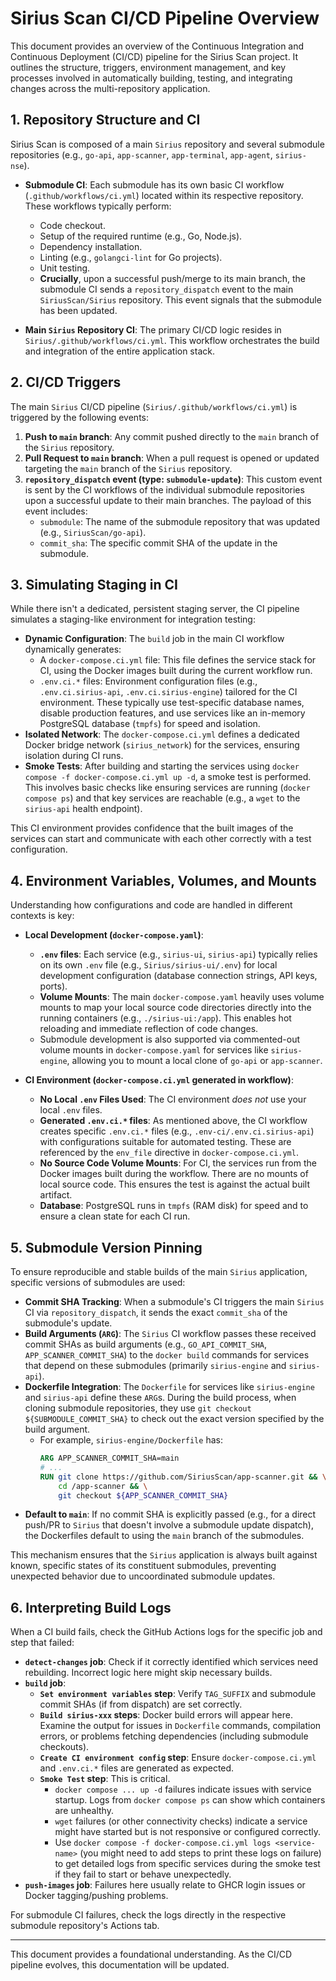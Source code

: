# Sirius Scan CI/CD Pipeline Overview

This document provides an overview of the Continuous Integration and Continuous Deployment (CI/CD) pipeline for the Sirius Scan project. It outlines the structure, triggers, environment management, and key processes involved in automatically building, testing, and integrating changes across the multi-repository application.

## 1. Repository Structure and CI

Sirius Scan is composed of a main `Sirius` repository and several submodule repositories (e.g., `go-api`, `app-scanner`, `app-terminal`, `app-agent`, `sirius-nse`).

- **Submodule CI**: Each submodule has its own basic CI workflow (`.github/workflows/ci.yml`) located within its respective repository. These workflows typically perform:

  - Code checkout.
  - Setup of the required runtime (e.g., Go, Node.js).
  - Dependency installation.
  - Linting (e.g., `golangci-lint` for Go projects).
  - Unit testing.
  - **Crucially**, upon a successful push/merge to its main branch, the submodule CI sends a `repository_dispatch` event to the main `SiriusScan/Sirius` repository. This event signals that the submodule has been updated.

- **Main `Sirius` Repository CI**: The primary CI/CD logic resides in `Sirius/.github/workflows/ci.yml`. This workflow orchestrates the build and integration of the entire application stack.

## 2. CI/CD Triggers

The main `Sirius` CI/CD pipeline (`Sirius/.github/workflows/ci.yml`) is triggered by the following events:

1.  **Push to `main` branch**: Any commit pushed directly to the `main` branch of the `Sirius` repository.
2.  **Pull Request to `main` branch**: When a pull request is opened or updated targeting the `main` branch of the `Sirius` repository.
3.  **`repository_dispatch` event (type: `submodule-update`)**: This custom event is sent by the CI workflows of the individual submodule repositories upon a successful update to their main branches. The payload of this event includes:
    - `submodule`: The name of the submodule repository that was updated (e.g., `SiriusScan/go-api`).
    - `commit_sha`: The specific commit SHA of the update in the submodule.

## 3. Simulating Staging in CI

While there isn't a dedicated, persistent staging server, the CI pipeline simulates a staging-like environment for integration testing:

- **Dynamic Configuration**: The `build` job in the main CI workflow dynamically generates:
  - A `docker-compose.ci.yml` file: This file defines the service stack for CI, using the Docker images built during the current workflow run.
  - `.env.ci.*` files: Environment configuration files (e.g., `.env.ci.sirius-api`, `.env.ci.sirius-engine`) tailored for the CI environment. These typically use test-specific database names, disable production features, and use services like an in-memory PostgreSQL database (`tmpfs`) for speed and isolation.
- **Isolated Network**: The `docker-compose.ci.yml` defines a dedicated Docker bridge network (`sirius_network`) for the services, ensuring isolation during CI runs.
- **Smoke Tests**: After building and starting the services using `docker compose -f docker-compose.ci.yml up -d`, a smoke test is performed. This involves basic checks like ensuring services are running (`docker compose ps`) and that key services are reachable (e.g., a `wget` to the `sirius-api` health endpoint).

This CI environment provides confidence that the built images of the services can start and communicate with each other correctly with a test configuration.

## 4. Environment Variables, Volumes, and Mounts

Understanding how configurations and code are handled in different contexts is key:

- **Local Development (`docker-compose.yaml`)**:

  - **`.env` files**: Each service (e.g., `sirius-ui`, `sirius-api`) typically relies on its own `.env` file (e.g., `Sirius/sirius-ui/.env`) for local development configuration (database connection strings, API keys, ports).
  - **Volume Mounts**: The main `docker-compose.yaml` heavily uses volume mounts to map your local source code directories directly into the running containers (e.g., `./sirius-ui:/app`). This enables hot reloading and immediate reflection of code changes.
  - Submodule development is also supported via commented-out volume mounts in `docker-compose.yaml` for services like `sirius-engine`, allowing you to mount a local clone of `go-api` or `app-scanner`.

- **CI Environment (`docker-compose.ci.yml` generated in workflow)**:
  - **No Local `.env` Files Used**: The CI environment _does not_ use your local `.env` files.
  - **Generated `.env.ci.*` files**: As mentioned above, the CI workflow creates specific `.env.ci.*` files (e.g., `.env-ci/.env.ci.sirius-api`) with configurations suitable for automated testing. These are referenced by the `env_file` directive in `docker-compose.ci.yml`.
  - **No Source Code Volume Mounts**: For CI, the services run from the Docker images built during the workflow. There are no mounts of local source code. This ensures the test is against the actual built artifact.
  - **Database**: PostgreSQL runs in `tmpfs` (RAM disk) for speed and to ensure a clean state for each CI run.

## 5. Submodule Version Pinning

To ensure reproducible and stable builds of the main `Sirius` application, specific versions of submodules are used:

- **Commit SHA Tracking**: When a submodule's CI triggers the main `Sirius` CI via `repository_dispatch`, it sends the exact `commit_sha` of the submodule's update.
- **Build Arguments (`ARG`)**: The `Sirius` CI workflow passes these received commit SHAs as build arguments (e.g., `GO_API_COMMIT_SHA`, `APP_SCANNER_COMMIT_SHA`) to the `docker build` commands for services that depend on these submodules (primarily `sirius-engine` and `sirius-api`).
- **Dockerfile Integration**: The `Dockerfile` for services like `sirius-engine` and `sirius-api` define these `ARG`s. During the build process, when cloning submodule repositories, they use `git checkout ${SUBMODULE_COMMIT_SHA}` to check out the exact version specified by the build argument.
  - For example, `sirius-engine/Dockerfile` has:
    ```Dockerfile
    ARG APP_SCANNER_COMMIT_SHA=main
    # ...
    RUN git clone https://github.com/SiriusScan/app-scanner.git && \
        cd /app-scanner && \
        git checkout ${APP_SCANNER_COMMIT_SHA}
    ```
- **Default to `main`**: If no commit SHA is explicitly passed (e.g., for a direct push/PR to `Sirius` that doesn't involve a submodule update dispatch), the Dockerfiles default to using the `main` branch of the submodules.

This mechanism ensures that the `Sirius` application is always built against known, specific states of its constituent submodules, preventing unexpected behavior due to uncoordinated submodule updates.

## 6. Interpreting Build Logs

When a CI build fails, check the GitHub Actions logs for the specific job and step that failed:

- **`detect-changes` job**: Check if it correctly identified which services need rebuilding. Incorrect logic here might skip necessary builds.
- **`build` job**:
  - **`Set environment variables` step**: Verify `TAG_SUFFIX` and submodule commit SHAs (if from dispatch) are set correctly.
  - **`Build sirius-xxx` steps**: Docker build errors will appear here. Examine the output for issues in `Dockerfile` commands, compilation errors, or problems fetching dependencies (including submodule checkouts).
  - **`Create CI environment config` step**: Ensure `docker-compose.ci.yml` and `.env.ci.*` files are generated as expected.
  - **`Smoke Test` step**: This is critical.
    - `docker compose ... up -d` failures indicate issues with service startup. Logs from `docker compose ps` can show which containers are unhealthy.
    - `wget` failures (or other connectivity checks) indicate a service might have started but is not responsive or configured correctly.
    - Use `docker compose -f docker-compose.ci.yml logs <service-name>` (you might need to add steps to print these logs on failure) to get detailed logs from specific services during the smoke test if they fail to start or behave unexpectedly.
- **`push-images` job**: Failures here usually relate to GHCR login issues or Docker tagging/pushing problems.

For submodule CI failures, check the logs directly in the respective submodule repository's Actions tab.

---

This document provides a foundational understanding. As the CI/CD pipeline evolves, this documentation will be updated.
